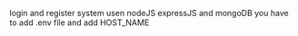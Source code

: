login and register system usen nodeJS expressJS and mongoDB
you have to add .env file and add HOST_NAME